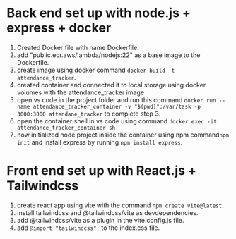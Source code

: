 # Back end set up with node.js + express + docker

1. Created Docker file with name Dockerfile.
2. add "public.ecr.aws/lambda/nodejs:22" as a base image to the Dockerfile.
3. create image using docker command `docker build -t attendance_tracker`.
3. created container and connected it to local storage using docker volumes with the attendance_tracker image 
4. open vs code in the project folder and run this command `docker run --name attendance_tracker_container -v "$(pwd)":/var/task -p 3000:3000 attendane_tracker` to complete step 3.
5. open the container shell in vs code using command `docker exec -it attendance_tracker_container sh`
6. now initialized node project inside the container using npm command`npm init` and install express by running `npm install express`.



# Front end set up with React.js + Tailwindcss

1. create react app using vite with the command `npm create vite@latest`.
2. install tailwindcss and @tailwindcss/vite as devdependencies.
3. add @tailwindcss/vite as a plugin in the vite.config.js file.
4. add `@import "tailwindcss";` to the index.css file.